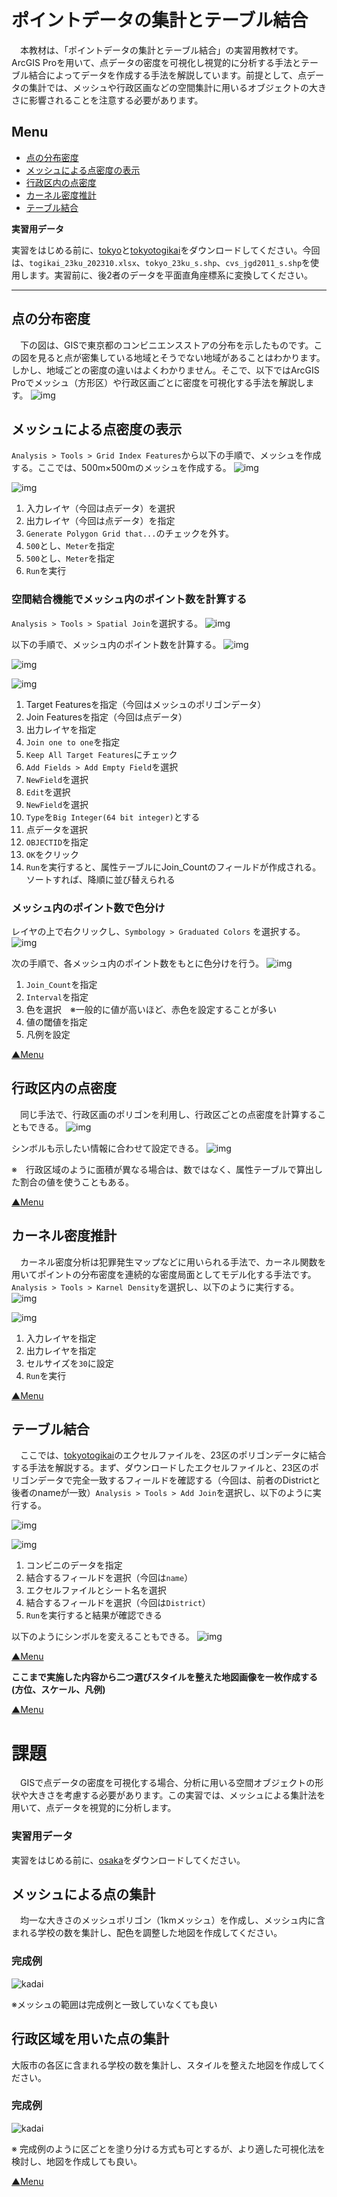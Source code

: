 # ポイントデータの集計とテーブル結合
　本教材は、「ポイントデータの集計とテーブル結合」の実習用教材です。ArcGIS Proを用いて、点データの密度を可視化し視覚的に分析する手法とテーブル結合によってデータを作成する手法を解説しています。前提として、点データの集計では、メッシュや行政区画などの空間集計に用いるオブジェクトの大きさに影響されることを注意する必要があります。

**Menu**
------
* [点の分布密度](#点の分布密度)
* [メッシュによる点密度の表示](#メッシュによる点密度の表示)
* [行政区内の点密度](#行政区内の点密度)
* [カーネル密度推計](#カーネル密度推計)
* [テーブル結合](#テーブル結合)

**実習用データ**

実習をはじめる前に、[tokyo]と[tokyotogikai]をダウンロードしてください。今回は、`togikai_23ku_202310.xlsx`、`tokyo_23ku_s.shp`、`cvs_jgd2011_s.shp`を使用します。実習前に、後2者のデータを平面直角座標系に変換してください。

[tokyo]:https://github.com/gis-oer/datasets/raw/master/s/tokyo_s.zip

[tokyotogikai]:https://github.com/yamauchi-inochu/homepage/learning/raw/main/data/tokyotogikai.zip

-------

## 点の分布密度
　下の図は、GISで東京都のコンビニエンスストアの分布を示したものです。この図を見ると点が密集している地域とそうでない地域があることはわかります。しかし、地域ごとの密度の違いはよくわかりません。そこで、以下ではArcGIS Proでメッシュ（方形区）や行政区画ごとに密度を可視化する手法を解説します。
![img](./img/8-1.png)

## メッシュによる点密度の表示
`Analysis > Tools > Grid Index Features`から以下の手順で、メッシュを作成する。ここでは、500m×500mのメッシュを作成する。
![img](./img/8-2.png)

![img](./img/8-3.png)

1. 入力レイヤ（今回は点データ）を選択
2. 出力レイヤ（今回は点データ）を指定
3. `Generate Polygon Grid that...`のチェックを外す。
4. `500`とし、`Meter`を指定
5. `500`とし、`Meter`を指定
6. `Run`を実行


### 空間結合機能でメッシュ内のポイント数を計算する
`Analysis > Tools > Spatial Join`を選択する。
![img](./img/8-4.png)

以下の手順で、メッシュ内のポイント数を計算する。
![img](./img/8-5.png)

![img](./img/8-6.png)

![img](./img/8-7.png)

1. Target Featuresを指定（今回はメッシュのポリゴンデータ）
2. Join Featuresを指定（今回は点データ）
3. 出力レイヤを指定
4. `Join one to one`を指定
5. `Keep All Target Features`にチェック
6. `Add Fields > Add Empty Field`を選択
7. `NewField`を選択
8. `Edit`を選択
9. `NewField`を選択
10. `Type`を`Big Integer(64 bit integer)`とする
11. 点データを選択
12. `OBJECTID`を指定
13. `OK`をクリック
14. `Run`を実行すると、属性テーブルにJoin_Countのフィールドが作成される。ソートすれば、降順に並び替えられる

### メッシュ内のポイント数で色分け
レイヤの上で右クリックし、`Symbology > Graduated Colors` を選択する。
![img](./img/8-8.png)

次の手順で、各メッシュ内のポイント数をもとに色分けを行う。
![img](./img/8-9.png)

1. `Join_Count`を指定
2. `Interval`を指定
3. 色を選択　※一般的に値が高いほど、赤色を設定することが多い
4. 値の閾値を指定
5. 凡例を設定

[▲Menu]

## 行政区内の点密度
　同じ手法で、行政区画のポリゴンを利用し、行政区ごとの点密度を計算することもできる。
![img](./img/8-10.png)

シンボルも示したい情報に合わせて設定できる。
![img](./img/8-11.png)

※　行政区域のように面積が異なる場合は、数ではなく、属性テーブルで算出した割合の値を使うこともある。

[▲Menu]

## カーネル密度推計
　カーネル密度分析は犯罪発生マップなどに用いられる手法で、カーネル関数を用いてポイントの分布密度を連続的な密度局面としてモデル化する手法です。`Analysis > Tools > Karnel Density`を選択し、以下のように実行する。
![img](./img/8-12.png)

![img](./img/8-13.png)

1. 入力レイヤを指定
2. 出力レイヤを指定
3. セルサイズを`30`に設定
4. `Run`を実行

[▲Menu]

## テーブル結合
　ここでは、[tokyotogikai]のエクセルファイルを、23区のポリゴンデータに結合する手法を解説する。まず、ダウンロードしたエクセルファイルと、23区のポリゴンデータで完全一致するフィールドを確認する（今回は、前者のDistrictと後者のnameが一致）`Analysis > Tools > Add Join`を選択し、以下のように実行する。

![img](./img/8-14.png)

![img](./img/8-15.png)

1. コンビニのデータを指定
2. 結合するフィールドを選択（今回は`name`）
3. エクセルファイルとシート名を選択
4. 結合するフィールドを選択（今回は`District`）
5. `Run`を実行すると結果が確認できる

以下のようにシンボルを変えることもできる。
![img](./img/8-16.png)

[▲Menu]

**ここまで実施した内容から二つ選びスタイルを整えた地図画像を一枚作成する(方位、スケール、凡例)**

[▲Menu]

# 課題
　GISで点データの密度を可視化する場合、分析に用いる空間オブジェクトの形状や大きさを考慮する必要があります。この実習では、メッシュによる集計法を用いて、点データを視覚的に分析します。

### 実習用データ
実習をはじめる前に、[osaka]をダウンロードしてください。

[osaka]:https://github.com/gis-oer/datasets/raw/master/s/osaka_s.zip

## メッシュによる点の集計
　均一な大きさのメッシュポリゴン（1kmメッシュ）を作成し、メッシュ内に含まれる学校の数を集計し、配色を調整した地図を作成してください。

### 完成例
![kadai](./img/t14-1.png)

※メッシュの範囲は完成例と一致していなくても良い

## 行政区域を用いた点の集計
大阪市の各区に含まれる学校の数を集計し、スタイルを整えた地図を作成してください。

### 完成例
![kadai](./img/t14-2.png)

※ 完成例のように区ごとを塗り分ける方式も可とするが、より適した可視化法を検討し、地図を作成しても良い。


[▲Menu]

[▲Menu]:./8.md#Menu
